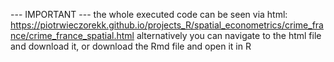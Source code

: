 --- IMPORTANT --- the whole executed code can be seen via html: https://piotrwieczorekk.github.io/projects_R/spatial_econometrics/crime_france/crime_france_spatial.html alternatively you can navigate to the html file and download it, or download the Rmd file and open it in R
